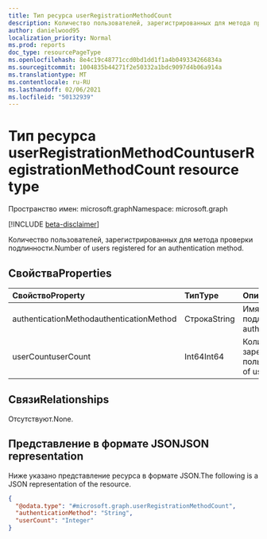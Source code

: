 ```yaml
---
title: Тип ресурса userRegistrationMethodCount
description: Количество пользователей, зарегистрированных для метода проверки подлинности.
author: danielwood95
localization_priority: Normal
ms.prod: reports
doc_type: resourcePageType
ms.openlocfilehash: 8e4c19c48771ccd0bd1dd1f1a4b049334266834a
ms.sourcegitcommit: 1004835b44271f2e50332a1bdc9097d4b06a914a
ms.translationtype: MT
ms.contentlocale: ru-RU
ms.lasthandoff: 02/06/2021
ms.locfileid: "50132939"
---
```

# <a name="userregistrationmethodcount-resource-type"></a><span data-ttu-id="79013-103">Тип ресурса userRegistrationMethodCount</span><span class="sxs-lookup"><span data-stu-id="79013-103">userRegistrationMethodCount resource type</span></span>

<span data-ttu-id="79013-104">Пространство имен: microsoft.graph</span><span class="sxs-lookup"><span data-stu-id="79013-104">Namespace: microsoft.graph</span></span>

[!INCLUDE [beta-disclaimer](../../includes/beta-disclaimer.md)]

<span data-ttu-id="79013-105">Количество пользователей, зарегистрированных для метода проверки подлинности.</span><span class="sxs-lookup"><span data-stu-id="79013-105">Number of users registered for an authentication method.</span></span>

## <a name="properties"></a><span data-ttu-id="79013-106">Свойства</span><span class="sxs-lookup"><span data-stu-id="79013-106">Properties</span></span>
|<span data-ttu-id="79013-107">Свойство</span><span class="sxs-lookup"><span data-stu-id="79013-107">Property</span></span>|<span data-ttu-id="79013-108">Тип</span><span class="sxs-lookup"><span data-stu-id="79013-108">Type</span></span>|<span data-ttu-id="79013-109">Описание</span><span class="sxs-lookup"><span data-stu-id="79013-109">Description</span></span>|
|:---|:---|:---|
|<span data-ttu-id="79013-110">authenticationMethod</span><span class="sxs-lookup"><span data-stu-id="79013-110">authenticationMethod</span></span>|<span data-ttu-id="79013-111">Строка</span><span class="sxs-lookup"><span data-stu-id="79013-111">String</span></span>|<span data-ttu-id="79013-112">Имя метода проверки подлинности.</span><span class="sxs-lookup"><span data-stu-id="79013-112">Name of authentication method.</span></span>|
|<span data-ttu-id="79013-113">userCount</span><span class="sxs-lookup"><span data-stu-id="79013-113">userCount</span></span>|<span data-ttu-id="79013-114">Int64</span><span class="sxs-lookup"><span data-stu-id="79013-114">Int64</span></span>|<span data-ttu-id="79013-115">Количество зарегистрированных пользователей.</span><span class="sxs-lookup"><span data-stu-id="79013-115">Number of users registered.</span></span>|

## <a name="relationships"></a><span data-ttu-id="79013-116">Связи</span><span class="sxs-lookup"><span data-stu-id="79013-116">Relationships</span></span>
<span data-ttu-id="79013-117">Отсутствуют.</span><span class="sxs-lookup"><span data-stu-id="79013-117">None.</span></span>

## <a name="json-representation"></a><span data-ttu-id="79013-118">Представление в формате JSON</span><span class="sxs-lookup"><span data-stu-id="79013-118">JSON representation</span></span>
<span data-ttu-id="79013-119">Ниже указано представление ресурса в формате JSON.</span><span class="sxs-lookup"><span data-stu-id="79013-119">The following is a JSON representation of the resource.</span></span>
<!-- {
  "blockType": "resource",
  "@odata.type": "microsoft.graph.userRegistrationMethodCount"
}
-->
``` json
{
  "@odata.type": "#microsoft.graph.userRegistrationMethodCount",
  "authenticationMethod": "String",
  "userCount": "Integer"
}
```
